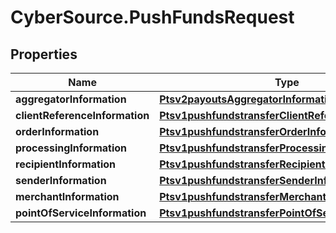 # CyberSource.PushFundsRequest

## Properties
Name | Type | Description | Notes
------------ | ------------- | ------------- | -------------
**aggregatorInformation** | [**Ptsv2payoutsAggregatorInformation**](Ptsv2payoutsAggregatorInformation.md) |  | [optional] 
**clientReferenceInformation** | [**Ptsv1pushfundstransferClientReferenceInformation**](Ptsv1pushfundstransferClientReferenceInformation.md) |  | [optional] 
**orderInformation** | [**Ptsv1pushfundstransferOrderInformation**](Ptsv1pushfundstransferOrderInformation.md) |  | 
**processingInformation** | [**Ptsv1pushfundstransferProcessingInformation**](Ptsv1pushfundstransferProcessingInformation.md) |  | [optional] 
**recipientInformation** | [**Ptsv1pushfundstransferRecipientInformation**](Ptsv1pushfundstransferRecipientInformation.md) |  | [optional] 
**senderInformation** | [**Ptsv1pushfundstransferSenderInformation**](Ptsv1pushfundstransferSenderInformation.md) |  | [optional] 
**merchantInformation** | [**Ptsv1pushfundstransferMerchantInformation**](Ptsv1pushfundstransferMerchantInformation.md) |  | [optional] 
**pointOfServiceInformation** | [**Ptsv1pushfundstransferPointOfServiceInformation**](Ptsv1pushfundstransferPointOfServiceInformation.md) |  | [optional] 


